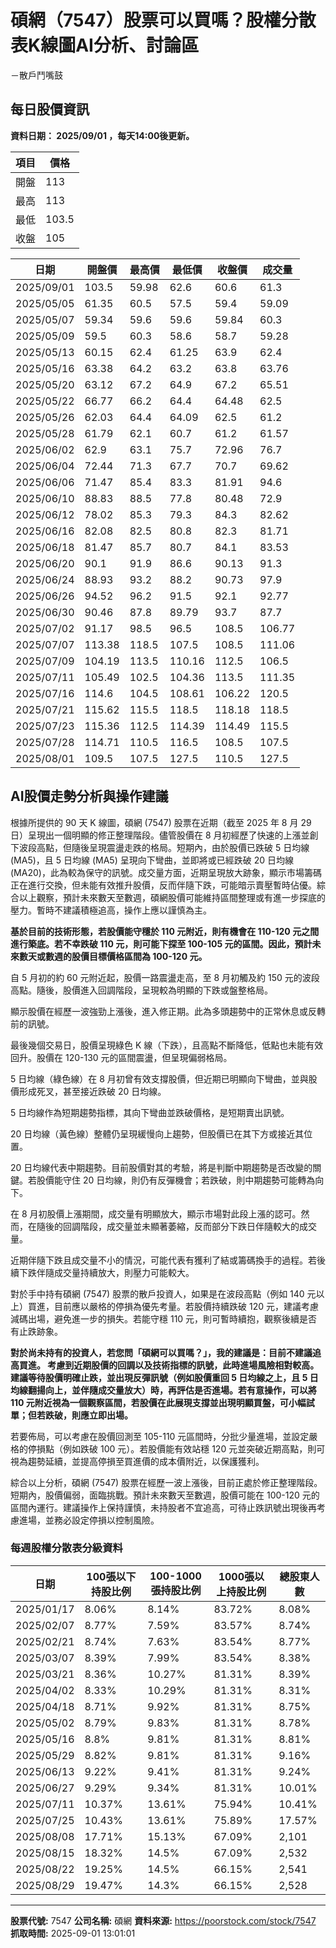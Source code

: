 # 碩網（7547）股票可以買嗎？股權分散表K線圖AI分析、討論區
－散戶鬥嘴鼓

## 每日股價資訊

**資料日期： 2025/09/01 ，每天14:00後更新。**

| 項目 | 價格 |
|------|------|
| 開盤 | 113 |
| 最高 | 113 |
| 最低 | 103.5 |
| 收盤 | 105 |

| 日期 | 開盤價 | 最高價 | 最低價 | 收盤價 | 成交量 |
|------|--------|--------|--------|--------|--------|
| 2025/09/01 | 103.5 | 59.98 | 62.6 | 60.6 | 61.3 |
| 2025/05/05 | 61.35 | 60.5 | 57.5 | 59.4 | 59.09 |
| 2025/05/07 | 59.34 | 59.6 | 59.6 | 59.84 | 60.3 |
| 2025/05/09 | 59.5 | 60.3 | 58.6 | 58.7 | 59.28 |
| 2025/05/13 | 60.15 | 62.4 | 61.25 | 63.9 | 62.4 |
| 2025/05/16 | 63.38 | 64.2 | 63.2 | 63.8 | 63.76 |
| 2025/05/20 | 63.12 | 67.2 | 64.9 | 67.2 | 65.51 |
| 2025/05/22 | 66.77 | 66.2 | 64.4 | 64.48 | 62.5 |
| 2025/05/26 | 62.03 | 64.4 | 64.09 | 62.5 | 61.2 |
| 2025/05/28 | 61.79 | 62.1 | 60.7 | 61.2 | 61.57 |
| 2025/06/02 | 62.9 | 63.1 | 75.7 | 72.96 | 76.7 |
| 2025/06/04 | 72.44 | 71.3 | 67.7 | 70.7 | 69.62 |
| 2025/06/06 | 71.47 | 85.4 | 83.3 | 81.91 | 94.6 |
| 2025/06/10 | 88.83 | 88.5 | 77.8 | 80.48 | 72.9 |
| 2025/06/12 | 78.02 | 85.3 | 79.3 | 84.3 | 82.62 |
| 2025/06/16 | 82.08 | 82.5 | 80.8 | 82.3 | 81.71 |
| 2025/06/18 | 81.47 | 85.7 | 80.7 | 84.1 | 83.53 |
| 2025/06/20 | 90.1 | 91.9 | 86.6 | 90.13 | 91.3 |
| 2025/06/24 | 88.93 | 93.2 | 88.2 | 90.73 | 97.9 |
| 2025/06/26 | 94.52 | 96.2 | 91.5 | 92.1 | 92.77 |
| 2025/06/30 | 90.46 | 87.8 | 89.79 | 93.7 | 87.7 |
| 2025/07/02 | 91.17 | 98.5 | 96.5 | 108.5 | 106.77 |
| 2025/07/07 | 113.38 | 118.5 | 107.5 | 108.5 | 111.06 |
| 2025/07/09 | 104.19 | 113.5 | 110.16 | 112.5 | 106.5 |
| 2025/07/11 | 105.49 | 102.5 | 104.36 | 113.5 | 111.35 |
| 2025/07/16 | 114.6 | 104.5 | 108.61 | 106.22 | 120.5 |
| 2025/07/21 | 115.62 | 115.5 | 118.5 | 118.18 | 118.5 |
| 2025/07/23 | 115.36 | 112.5 | 114.39 | 114.49 | 115.5 |
| 2025/07/28 | 114.71 | 110.5 | 116.5 | 108.5 | 107.5 |
| 2025/08/01 | 109.5 | 107.5 | 127.5 | 110.5 | 127.5 |

## AI股價走勢分析與操作建議

根據所提供的 90 天 K 線圖，碩網 (7547) 股票在近期（截至 2025 年 8 月 29 日）呈現出一個明顯的修正整理階段。儘管股價在 8 月初經歷了快速的上漲並創下波段高點，但隨後呈現震盪走跌的格局。短期內，由於股價已跌破 5 日均線 (MA5)，且 5 日均線 (MA5) 呈現向下彎曲，並即將或已經跌破 20 日均線 (MA20)，此為較為保守的訊號。成交量方面，近期呈現放大跡象，顯示市場籌碼正在進行交換，但未能有效推升股價，反而伴隨下跌，可能暗示賣壓暫時佔優。綜合以上觀察，預計未來數天至數週，碩網股價可能維持區間整理或有進一步探底的壓力。暫時不建議積極追高，操作上應以謹慎為主。

**基於目前的技術形態，若股價能守穩於 110 元附近，則有機會在 110-120 元之間進行築底。若不幸跌破 110 元，則可能下探至 100-105 元的區間。因此，預計未來數天或數週的股價目標價格區間為 100-120 元。**

自 5 月初的約 60 元附近起，股價一路震盪走高，至 8 月初觸及約 150 元的波段高點。隨後，股價進入回調階段，呈現較為明顯的下跌或盤整格局。

顯示股價在經歷一波強勁上漲後，進入修正期。此為多頭趨勢中的正常休息或反轉前的訊號。

最後幾個交易日，股價呈現綠色 K 線（下跌），且高點不斷降低，低點也未能有效回升。股價在 120-130 元的區間震盪，但呈現偏弱格局。

5 日均線（綠色線）在 8 月初曾有效支撐股價，但近期已明顯向下彎曲，並與股價形成死叉，甚至接近跌破 20 日均線。

5 日均線作為短期趨勢指標，其向下彎曲並跌破價格，是短期賣出訊號。

20 日均線（黃色線）整體仍呈現緩慢向上趨勢，但股價已在其下方或接近其位置。

20 日均線代表中期趨勢。目前股價對其的考驗，將是判斷中期趨勢是否改變的關鍵。若股價能守住 20 日均線，則仍有反彈機會；若跌破，則中期趨勢可能轉為向下。

在 8 月初股價上漲期間，成交量有明顯放大，顯示市場對此段上漲的認可。然而，在隨後的回調階段，成交量並未顯著萎縮，反而部分下跌日伴隨較大的成交量。

近期伴隨下跌且成交量不小的情況，可能代表有獲利了結或籌碼換手的過程。若後續下跌伴隨成交量持續放大，則壓力可能較大。

對於手中持有碩網 (7547) 股票的散戶投資人，如果是在波段高點（例如 140 元以上）買進，目前應以嚴格的停損為優先考量。若股價持續跌破 120 元，建議考慮減碼出場，避免進一步的損失。若能守穩 110 元，則可暫時續抱，觀察後續是否有止跌跡象。

**對於尚未持有的投資人，若您問「碩網可以買嗎？」，我的建議是：目前不建議追高買進。 考慮到近期股價的回調以及技術指標的訊號，此時進場風險相對較高。建議等待股價明確止跌，並出現反彈訊號（例如股價重回 5 日均線之上，且 5 日均線翻揚向上，並伴隨成交量放大）時，再評估是否進場。若有意操作，可以將 110 元附近視為一個觀察區間，若股價在此展現支撐並出現明顯買盤，可小幅試單；但若跌破，則應立即出場。**

若要佈局，可以考慮在股價回測至 105-110 元區間時，分批少量進場，並設定嚴格的停損點（例如跌破 100 元）。若股價能有效站穩 120 元並突破近期高點，則可視為趨勢延續，並提高停損至買進價的成本價附近，以保護獲利。

綜合以上分析，碩網 (7547) 股票在經歷一波上漲後，目前正處於修正整理階段。短期內，股價偏弱，面臨挑戰。預計未來數天至數週，股價可能在 100-120 元的區間內運行。建議操作上保持謹慎，未持股者不宜追高，可待止跌訊號出現後再考慮進場，並務必設定停損以控制風險。

### 每週股權分散表分級資料

| 日期 | 100張以下持股比例 | 100-1000張持股比例 | 1000張以上持股比例 | 總股東人數 |
|------|-------------------|--------------------|--------------------|----------|
| 2025/01/17 | 8.06% | 8.14% | 83.72% | 8.08% |
| 2025/02/07 | 8.77% | 7.59% | 83.57% | 8.74% |
| 2025/02/21 | 8.74% | 7.63% | 83.54% | 8.77% |
| 2025/03/07 | 8.39% | 7.99% | 83.54% | 8.38% |
| 2025/03/21 | 8.36% | 10.27% | 81.31% | 8.39% |
| 2025/04/02 | 8.33% | 10.29% | 81.31% | 8.31% |
| 2025/04/18 | 8.71% | 9.92% | 81.31% | 8.75% |
| 2025/05/02 | 8.79% | 9.83% | 81.31% | 8.78% |
| 2025/05/16 | 8.8% | 9.81% | 81.31% | 8.81% |
| 2025/05/29 | 8.82% | 9.81% | 81.31% | 9.16% |
| 2025/06/13 | 9.22% | 9.41% | 81.31% | 9.24% |
| 2025/06/27 | 9.29% | 9.34% | 81.31% | 10.01% |
| 2025/07/11 | 10.37% | 13.61% | 75.94% | 10.41% |
| 2025/07/25 | 10.43% | 13.61% | 75.89% | 17.57% |
| 2025/08/08 | 17.71% | 15.13% | 67.09% | 2,101 |
| 2025/08/15 | 18.32% | 14.5% | 67.09% | 2,532 |
| 2025/08/22 | 19.25% | 14.5% | 66.15% | 2,541 |
| 2025/08/29 | 19.47% | 14.3% | 66.15% | 2,528 |

---

**股票代號:** 7547
**公司名稱:** 碩網
**資料來源:** https://poorstock.com/stock/7547
**抓取時間:** 2025-09-01 13:01:01